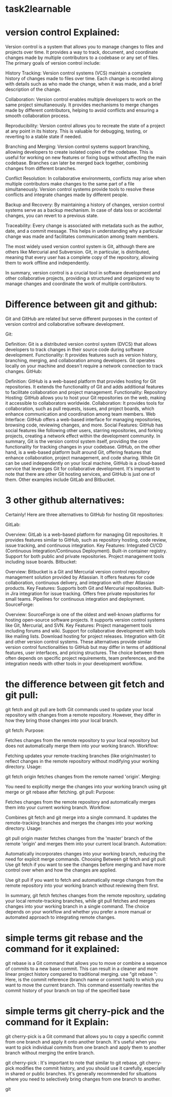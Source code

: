 # task2learnable
# version control Explained:
Version control is a system that allows you to manage changes to files and projects over time. It provides a way to track, document, and coordinate changes made by multiple contributors to a codebase or any set of files. The primary goals of version control include:

History Tracking: Version control systems (VCS) maintain a complete history of changes made to files over time. Each change is recorded along with details such as who made the change, when it was made, and a brief description of the change.

Collaboration: Version control enables multiple developers to work on the same project simultaneously. It provides mechanisms to merge changes made by different contributors, helping to avoid conflicts and ensuring a smooth collaboration process.

Reproducibility: Version control allows you to recreate the state of a project at any point in its history. This is valuable for debugging, testing, or reverting to a stable state if needed.

Branching and Merging: Version control systems support branching, allowing developers to create isolated copies of the codebase. This is useful for working on new features or fixing bugs without affecting the main codebase. Branches can later be merged back together, combining changes from different branches.

Conflict Resolution: In collaborative environments, conflicts may arise when multiple contributors make changes to the same part of a file simultaneously. Version control systems provide tools to resolve these conflicts and integrate changes made by different people.

Backup and Recovery: By maintaining a history of changes, version control systems serve as a backup mechanism. In case of data loss or accidental changes, you can revert to a previous state.

Traceability: Every change is associated with metadata such as the author, date, and a commit message. This helps in understanding why a particular change was made and facilitates communication among team members.

The most widely used version control system is Git, although there are others like Mercurial and Subversion. Git, in particular, is distributed, meaning that every user has a complete copy of the repository, allowing them to work offline and independently.

In summary, version control is a crucial tool in software development and other collaborative projects, providing a structured and organized way to manage changes and coordinate the work of multiple contributors.

# Difference between git and github:
Git and GitHub are related but serve different purposes in the context of version control and collaborative software development.

Git:

Definition: Git is a distributed version control system (DVCS) that allows developers to track changes in their source code during software development.
Functionality: It provides features such as version history, branching, merging, and collaboration among developers. Git operates locally on your machine and doesn't require a network connection to track changes.
GitHub:

Definition: GitHub is a web-based platform that provides hosting for Git repositories. It extends the functionality of Git and adds additional features to facilitate collaboration and project management.
Functionality:
Repository Hosting: GitHub allows you to host your Git repositories on the web, making it accessible to collaborators worldwide.
Collaboration: It provides tools for collaboration, such as pull requests, issues, and project boards, which enhance communication and coordination among team members.
Web Interface: GitHub offers a web-based interface for managing repositories, browsing code, reviewing changes, and more.
Social Features: GitHub has social features like following other users, starring repositories, and forking projects, creating a network effect within the development community.
In summary, Git is the version control system itself, providing the core functionality for tracking changes in your codebase. GitHub, on the other hand, is a web-based platform built around Git, offering features that enhance collaboration, project management, and code sharing. While Git can be used independently on your local machine, GitHub is a cloud-based service that leverages Git for collaborative development. It's important to note that there are other Git hosting services, and GitHub is just one of them. Other examples include GitLab and Bitbucket.

# 3 other github alternatives:
Certainly! Here are three alternatives to GitHub for hosting Git repositories:

GitLab:

Overview: GitLab is a web-based platform for managing Git repositories. It provides features similar to GitHub, such as repository hosting, code review, issue tracking, and continuous integration.
Key Features:
Integrated CI/CD (Continuous Integration/Continuous Deployment).
Built-in container registry.
Support for both public and private repositories.
Project management tools including issue boards.
Bitbucket:

Overview: Bitbucket is a Git and Mercurial version control repository management solution provided by Atlassian. It offers features for code collaboration, continuous delivery, and integration with other Atlassian products.
Key Features:
Supports both Git and Mercurial repositories.
Built-in Jira integration for issue tracking.
Offers free private repositories for small teams.
Pipelines for continuous integration and deployment.
SourceForge:

Overview: SourceForge is one of the oldest and well-known platforms for hosting open-source software projects. It supports version control systems like Git, Mercurial, and SVN.
Key Features:
Project management tools including forums and wiki.
Support for collaborative development with tools like mailing lists.
Download hosting for project releases.
Integration with Git and other version control systems.
These alternatives provide similar version control functionalities to GitHub but may differ in terms of additional features, user interfaces, and pricing structures. The choice between them often depends on specific project requirements, team preferences, and the integration needs with other tools in your development workflow.

# the difference between git fetch and git pull:
git fetch and git pull are both Git commands used to update your local repository with changes from a remote repository. However, they differ in how they bring those changes into your local branch.

git fetch:
Purpose:

Fetches changes from the remote repository to your local repository but does not automatically merge them into your working branch.
Workflow:

Fetching updates your remote-tracking branches (like origin/master) to reflect changes in the remote repository without modifying your working directory.
Usage:

git fetch origin fetches changes from the remote named 'origin'.
Merging:

You need to explicitly merge the changes into your working branch using git merge or git rebase after fetching.
git pull:
Purpose:

Fetches changes from the remote repository and automatically merges them into your current working branch.
Workflow:

Combines git fetch and git merge into a single command. It updates the remote-tracking branches and merges the changes into your working directory.
Usage:

git pull origin master fetches changes from the 'master' branch of the remote 'origin' and merges them into your current local branch.
Automation:

Automatically incorporates changes into your working branch, reducing the need for explicit merge commands.
Choosing Between git fetch and git pull:
Use git fetch if you want to see the changes before merging and have more control over when and how the changes are applied.

Use git pull if you want to fetch and automatically merge changes from the remote repository into your working branch without reviewing them first.

In summary, git fetch fetches changes from the remote repository, updating your local remote-tracking branches, while git pull fetches and merges changes into your working branch in a single command. The choice depends on your workflow and whether you prefer a more manual or automated approach to integrating remote changes.

 # simple terms git rebase and the command for it explained:
 git rebase is a Git command that allows you to move or combine a sequence of commits to a new base commit. This can result in a cleaner and more linear project history compared to traditional merging.
 use "git rebase <base>": Here, <base> is the commit reference (branch name or commit hash) to which you want to move the current branch. This command essentially rewrites the commit history of your branch on top of the specified base


 # simple terms git cherry-pick and the command for it  Explain:
 git cherry-pick is a Git command that allows you to copy a specific commit from one branch and apply it onto another branch. It's useful when you want to pick individual commits from one branch and apply them to another branch without merging the entire branch.

git cherry-pick <commit-hash>: It's important to note that similar to git rebase, git cherry-pick modifies the commit history, and you should use it carefully, especially in shared or public branches. It's generally recommended for situations where you need to selectively bring changes from one branch to another.


git